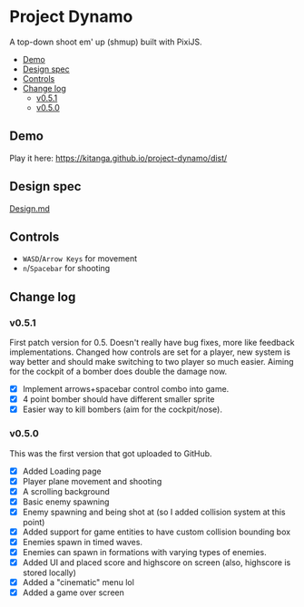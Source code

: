 # Project Dynamo

A top-down shoot em' up (shmup) built with PixiJS.

<!-- vscode-markdown-toc -->
* [Demo](#Demo)
* [Design spec](#Designspec)
* [Controls](#Controls)
* [Change log](#Changelog)
	* [v0.5.1](#v0.5.1)
	* [v0.5.0](#v0.5.0)

<!-- vscode-markdown-toc-config
	numbering=false
	autoSave=true
	/vscode-markdown-toc-config -->
<!-- /vscode-markdown-toc -->

## <a name='Demo'></a>Demo

Play it here: https://kitanga.github.io/project-dynamo/dist/

## <a name='Designspec'></a>Design spec

[Design.md](./Design.md)

## <a name='Controls'></a>Controls

- `WASD`/`Arrow Keys` for movement
- `n`/`Spacebar` for shooting

## <a name='Changelog'></a>Change log

### <a name='v0.5.1'></a>v0.5.1

First patch version for 0.5. Doesn't really have bug fixes, more like feedback implementations. Changed how controls are set for a player, new system is way better and should make switching to two player so much easier. Aiming for the cockpit of a bomber does double the damage now.

- [x] Implement arrows+spacebar control combo into game.
- [x] 4 point bomber should have different smaller sprite
- [x] Easier way to kill bombers (aim for the cockpit/nose).

### <a name='v0.5.0'></a>v0.5.0

This was the first version that got uploaded to GitHub.

- [x] Added Loading page
- [x] Player plane movement and shooting
- [x] A scrolling background
- [x] Basic enemy spawning
- [x] Enemy spawning and being shot at (so I added collision system at this point)
- [x] Added support for game entities to have custom collision bounding box
- [x] Enemies spawn in timed waves.
- [x] Enemies can spawn in formations with varying types of enemies.
- [x] Added UI and placed score and highscore on screen (also, highscore is stored locally)
- [x] Added a "cinematic" menu lol
- [x] Added a game over screen